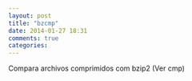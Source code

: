 ```yaml
---
layout: post
title: "bzcmp"
date: 2014-01-27 18:31
comments: true
categories: 
---
```

Compara archivos comprimidos com bzip2 (Ver cmp)

